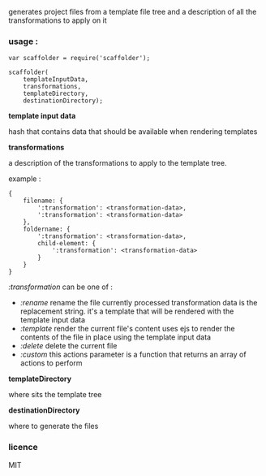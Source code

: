 generates project files from a template file tree and a description of all the transformations to apply on it

### usage :

    var scaffolder = require('scaffolder');

    scaffolder(
        templateInputData,
        transformations,
        templateDirectory,
        destinationDirectory);

**template input data**

hash that contains data that should be available when rendering templates

**transformations**

a description of the transformations to apply to the template tree.

example :

    {
        filename: {
            ':transformation': <transformation-data>,
            ':transformation': <transformation-data>
        },
        foldername: {
            ':transformation': <transformation-data>,
            child-element: {
                ':transformation': <transformation-data>
            }
        }
    }

*:transformation* can be one of :

- *:rename*
    rename the file currently processed
    transformation data is the replacement string. it's a template that will be rendered with the template input data
- *:template*
    render the current file's content
    uses ejs to render the contents of the file in place using the template input data
- *:delete*
    delete the current file
- *:custom*
    this actions parameter is a function that returns an array of actions to perform

**templateDirectory**

where sits the template tree

**destinationDirectory**

where to generate the files

### licence

MIT
